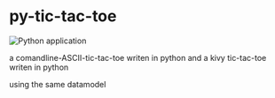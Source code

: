 # py-tic-tac-toe 
![Python application](https://github.com/joergsesterhenn/py-tic-tac-toe/workflows/Python%20application/badge.svg)

a comandline-ASCII-tic-tac-toe writen in python
and 
a kivy tic-tac-toe writen in python

using the same datamodel
